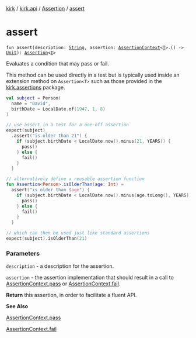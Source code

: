 [kirk](../../index.md) / [kirk.api](../index.md) / [Assertion](index.md) / [assert](./assert.md)

# assert

`fun assert(description: `[`String`](https://kotlinlang.org/api/latest/jvm/stdlib/kotlin/-string/index.html)`, assertion: `[`AssertionContext`](../-assertion-context/index.md)`<`[`T`](index.md#T)`>.() -> `[`Unit`](https://kotlinlang.org/api/latest/jvm/stdlib/kotlin/-unit/index.html)`): `[`Assertion`](index.md)`<`[`T`](index.md#T)`>`

Evaluates a condition that may pass or fail.

This method can be used directly in a test but is typically used inside an
extension method on `Assertion<T>` such as those provided in the
[kirk.assertions](../../kirk.assertions/index.md) package.

``` kotlin
val subject = Person(
  name = "David",
  birthDate = LocalDate.of(1947, 1, 8)
)

// use assert in a test for a one-off assertion
expect(subject)
  .assert("is older than 21") {
    if (subject.birthDate < LocalDate.now().minus(21, YEARS)) {
      pass()
    } else {
      fail()
    }
  }

// alternatively define a reusable assertion function
fun Assertion<Person>.isOlderThan(age: Int) =
  assert("is older than $age") {
    if (subject.birthDate < LocalDate.now().minus(age.toLong(), YEARS)) {
      pass()
    } else {
      fail()
    }
  }

// which can then be used just like standard assertions
expect(subject).isOlderThan(21)
```

### Parameters

`description` - a description for the assertion.

`assertion` - the assertion implementation that should result in a call
to [AssertionContext.pass](../-assertion-context/pass.md) or [AssertionContext.fail](../-assertion-context/fail.md).

**Return**
this assertion, in order to facilitate a fluent API.

**See Also**

[AssertionContext.pass](../-assertion-context/pass.md)

[AssertionContext.fail](../-assertion-context/fail.md)

